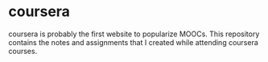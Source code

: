 # coursera
coursera is probably the first website to popularize MOOCs. This repository contains the notes and assignments that I created while attending coursera courses.

